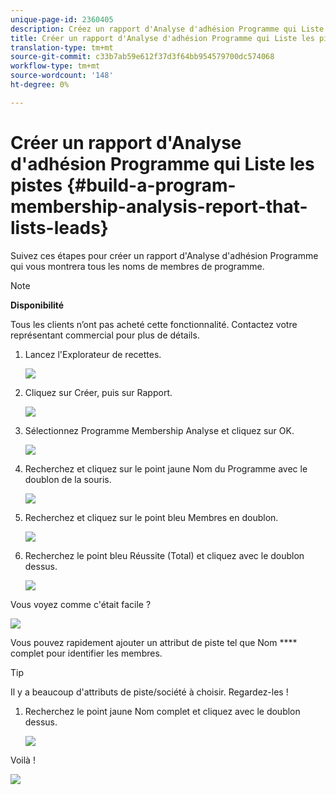 ```yaml
---
unique-page-id: 2360405
description: Créez un rapport d'Analyse d'adhésion Programme qui Liste les pistes - Docs marketing - Documentation sur les produits
title: Créer un rapport d'Analyse d'adhésion Programme qui Liste les pistes
translation-type: tm+mt
source-git-commit: c33b7ab59e612f37d3f64bb954579700dc574068
workflow-type: tm+mt
source-wordcount: '148'
ht-degree: 0%

---
```



# Créer un rapport d&#39;Analyse d&#39;adhésion Programme qui Liste les pistes {#build-a-program-membership-analysis-report-that-lists-leads}

Suivez ces étapes pour créer un rapport d&#39;Analyse d&#39;adhésion Programme qui vous montrera tous les noms de membres de programme.

>[!NOTE]
>
>**Disponibilité**
>
>Tous les clients n’ont pas acheté cette fonctionnalité. Contactez votre représentant commercial pour plus de détails.

1. Lancez l&#39;Explorateur de recettes.

   ![](assets/one.png)

1. Cliquez sur Créer, puis sur Rapport.

   ![](assets/two.png)

1. Sélectionnez Programme Membership Analyse et cliquez sur OK.

   ![](assets/three.png)

1. Recherchez et cliquez sur le point jaune Nom du Programme avec le doublon de la souris.

   ![](assets/four.png)

1. Recherchez et cliquez sur le point bleu Membres en doublon.

   ![](assets/five.png)

1. Recherchez le point bleu Réussite (Total) et cliquez avec le doublon dessus.

   ![](assets/six.png)

Vous voyez comme c&#39;était facile ?

![](assets/seven.png)

Vous pouvez rapidement ajouter un attribut de piste tel que Nom **** complet pour identifier les membres.

>[!TIP]
>
>Il y a beaucoup d&#39;attributs de piste/société à choisir. Regardez-les !

1. Recherchez le point jaune Nom complet et cliquez avec le doublon dessus.

   ![](assets/eight.png)

Voilà !

![](assets/nine.png)

